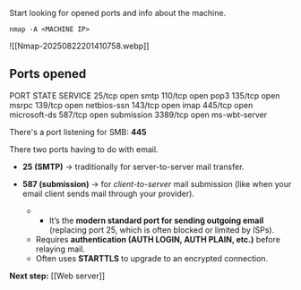 Start looking for opened ports and info about the machine.

```
nmap -A <MACHINE IP>
```

![[Nmap-20250822201410758.webp]]

## Ports opened

PORT     STATE SERVICE
25/tcp   open  smtp
110/tcp  open  pop3
135/tcp  open  msrpc
139/tcp  open  netbios-ssn
143/tcp  open  imap
445/tcp  open  microsoft-ds
587/tcp  open  submission
3389/tcp open  ms-wbt-server


There's a port listening for SMB: **445**

There two ports having to do with email.

- **25 (SMTP)** → traditionally for server-to-server mail transfer.

- **587 (submission)** → for _client-to-server_ mail submission (like when your email client sends mail through your provider).
	- - It’s the **modern standard port for sending outgoing email** (replacing port 25, which is often blocked or limited by ISPs).
	- Requires **authentication (AUTH LOGIN, AUTH PLAIN, etc.)** before relaying mail.
	- Often uses **STARTTLS** to upgrade to an encrypted connection.

**Next step:** [[Web server]]


